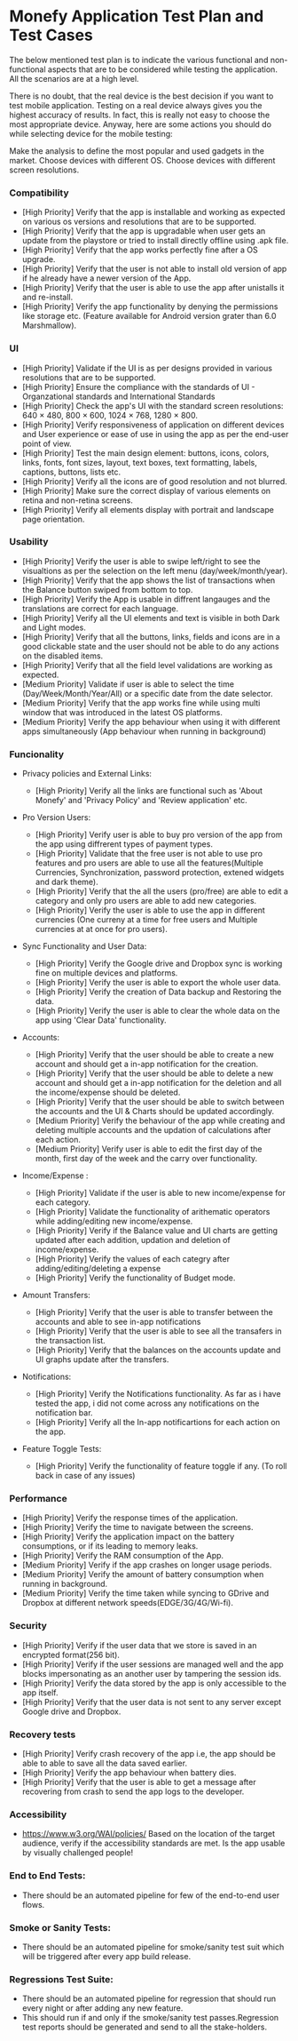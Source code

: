 # Monefy Application Test Plan and Test Cases

The below mentioned test plan is to indicate the various functional and non-functional aspects that are to be considered while testing the application. All the scenarios are at a high level.

There is no doubt, that the real device is the best decision if you want to test mobile application. Testing on a real device always gives you the highest accuracy of results. In fact, this is really not easy to choose the most appropriate device. Anyway, here are some actions you should do while selecting device for the mobile testing:

Make the analysis to define the most popular and used gadgets in the market. Choose devices with different OS. Choose devices with different screen resolutions.


### Compatibility
* [High Priority] Verify that the app is installable and working as expected on various os versions and resolutions that are to be supported.
* [High Priority] Verify that the app is upgradable when user gets an update from the playstore or tried to install directly offline using .apk file.
* [High Priority] Verify that the app works perfectly fine after a OS upgrade.
* [High Priority] Verify that the user is not able to install old version of app if he already have a newer version of the App.
* [High Priority] Verify that the user is able to use the app after unistalls it and re-install.
* [High Priority] Verify the app functionality by denying the permissions like storage etc. (Feature available for Android version grater than 6.0 Marshmallow).

### UI
* [High Priority] Validate if the UI is as per designs provided in various resolutions that are to be supported.
* [High Priority] Ensure the compliance with the standards of UI - Organzational standards and International Standards
* [High Priority] Check the app's UI with the standard screen resolutions: 640 × 480, 800 × 600, 1024 × 768, 1280 × 800.
* [High Priority] Verify responsiveness of application on different devices and User experience or ease of use in using the app as per the end-user point of view.
* [High Priority] Test the main design element: buttons, icons, colors, links, fonts, font sizes, layout, text boxes, text formatting, labels, captions, buttons, lists etc.
* [High Priority] Verify all the icons are of good resolution and not blurred.
* [High Priority] Make sure the correct display of various elements on retina and non-retina screens.
* [High Priority] Verify all elements display with portrait and landscape page orientation.


### Usability
* [High Priority] Verify the user is able to swipe left/right to see the visualtions as per the selection on the left menu (day/week/month/year).
* [High Priority] Verify that the app shows the list of transactions when the Balance button swiped from bottom to top.
* [High Priority] Verify the App is usable in diffrent langauges and the translations are correct for each language.
* [High Priority] Verify all the UI elements and text is visible in both Dark and Light modes.
* [High Priority] Verify that all the buttons, links, fields and icons are in a good clickable state and the user should not be able to do any actions on the disabled items.
* [High Priority] Verify that all the field level validations are working as expected.
* [Medium Priority] Validate if user is able to select the time (Day/Week/Month/Year/All) or a specific date from the date selector.
* [Medium Priority] Verify that the app works fine while using multi window that was introduced in the latest OS platforms.
* [Medium Priority] Verify the app behaviour when using it with different apps simultaneously (App behaviour when running in background)

### Funcionality

* Privacy policies and External Links:
	* [High Priority] Verify all the links are functional such as 'About Monefy' and 'Privacy Policy' and 'Review application' etc.

* Pro Version Users:
	* [High Priority] Verify user is able to buy pro version of the app from the app using diffrerent types of payment types.
	* [High Priority] Validate that the free user is not able to use pro features and pro users are able to use all the features(Multiple Currencies, Synchronization, password protection, extened widgets and dark theme).
	* [High Priority] Verify that the all the users (pro/free) are able to edit a category and only  pro users are able to add new categories.
	* [High Priority] Verify the user is able to use the app in different currencies (One curreny at a time for free users and Multiple currencies at at once for pro users).

* Sync Functionality and User Data:
	* [High Priority] Verify the Google drive and Dropbox sync is working fine on multiple devices and platforms.
	* [High Priority] Verify the user is able to export the whole user data.
	* [High Priority] Verify the creation of Data backup and Restoring the data.
	* [High Priority] Verify the user is able to clear the whole data on the app using 'Clear Data' functionality.

* Accounts:
	* [High Priority] Verify that the user should be able to create a new account and should get a in-app notification for the creation.
	* [High Priority] Verify that the user should be able to delete a new account and should get a in-app notification for the deletion and all the income/expense should be deleted.
	* [High Priority] Verify that the user should be able to switch between the accounts and the UI & Charts should be updated accordingly.
	* [Medium Priority] Verify the behaviour of the app while creating and deleting multiple accounts and the updation of calculations after each action.
	* [Medium Priority] Verify user is able to edit the first day of the month, first day of the week and the carry over functionality.

* Income/Expense :
	* [High Priority] Validate if the user is able to new income/expense for each category.
	* [High Priority] Validate the functionality of arithematic operators while adding/editing new income/expense.
	* [High Priority] Verify if the Balance value and UI charts are getting updated after each addition, updation and deletion of income/expense.
	* [High Priority] Verify the values of each categry after adding/editing/deleting a expense
	* [High Priority] Verify the functionality of Budget mode.

* Amount Transfers:
	* [High Priority] Verify that the user is able to transfer between the accounts and able to see in-app notifications
	* [High Priority] Verify that the user is able to see all the transafers in the transaction list.
	* [High Priority] Verify that the balances on the accounts update and UI graphs update after the transfers.

* Notifications:
	* [High Priority] Verify the Notifications functionality. As far as i have tested the app, i did not come across any notifications on the notification bar.
	* [High Priority] Verify all the In-app notificartions for each action on the app.

* Feature Toggle Tests:
	* [High Priority] Verify the functionality of feature toggle if any. (To roll back in case of any issues)


### Performance
- [High Priority] Verify the response times of the application.
- [High Priority] Verify the time to navigate between the screens.
- [High Priority] Verify the application impact on the battery consumptions, or if its leading to memory leaks.
- [High Priority] Verify the RAM consumption of the App.
- [Medium Priority] Verify if the app crashes on longer usage periods.
- [Medium Priority] Verify the amount of battery consumption when running in background.
- [Medium Priority] Verify the time taken while syncing to GDrive and Dropbox at different network speeds(EDGE/3G/4G/Wi-fi).


### Security
* [High Priority] Verify if the user data that we store is saved in an encrypted format(256 bit).
* [High Priority] Verify if the user sessions are managed well and the app blocks impersonating as an another user by tampering the session ids.
* [High Priority] Verify the data stored by the app is only accessible to the app itself.
* [High Priority] Verify that the user data is not sent to any server except Google drive and Dropbox.


### Recovery tests
* [High Priority] Verify crash recovery of the app i.e, the app should be able to able to save all the data saved earlier.
* [High Priority] Verify the app behaviour when battery dies.
* [High Priority] Verify that the user is able to get a message after recovering from crash to send the app logs to the developer.


### Accessibility
- https://www.w3.org/WAI/policies/
Based on the location of the target audience, verify if the accessibility standards are met. Is the app usable by visually challenged people!


### End to End Tests:
* There should be an automated pipeline for few of the end-to-end user flows.

### Smoke or Sanity Tests:
* There should be an automated pipeline for smoke/sanity test suit which will be triggered after every app build release.

### Regressions Test Suite:
* There should be an automated pipeline for regression that should run every night or after adding any new feature.
* This should run if and only if the smoke/sanity test passes.Regression test reports should be generated and send to all the stake-holders.
